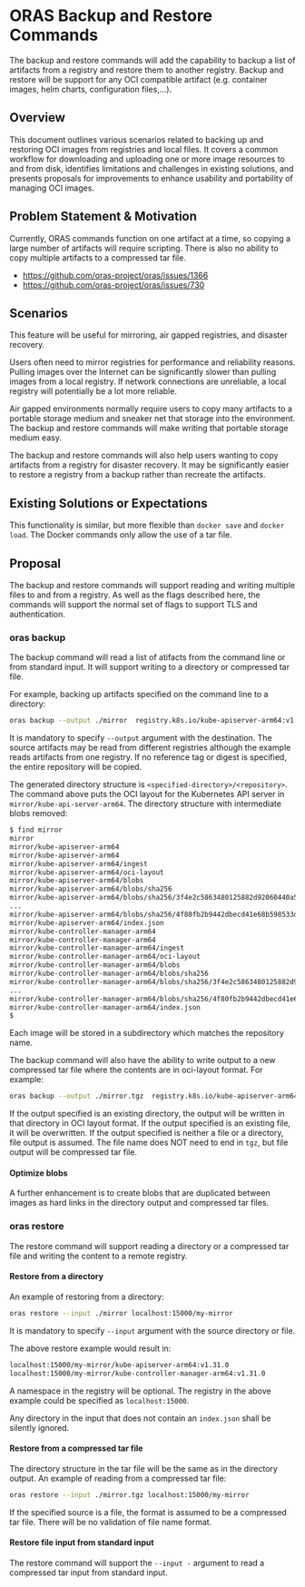 # ORAS Backup and Restore Commands

The backup and restore commands will add the capability to backup a list of artifacts from a registry and restore them to another registry.
Backup and restore will be support for any OCI compatible artifact (e.g. container images, helm charts, configuration files,...).


## Overview 

This document outlines various scenarios related to backing up and restoring OCI images from registries and local files. It covers a common workflow for downloading and uploading one or more image resources to and from disk, identifies limitations and challenges in existing solutions, and presents proposals for improvements to enhance usability and portability of managing OCI images.


## Problem Statement & Motivation 

Currently, ORAS commands function on one artifact at a time, so copying a large number of artifacts will require scripting.
There is also no ability to copy multiple artifacts to a compressed tar file.

* https://github.com/oras-project/oras/issues/1366
* https://github.com/oras-project/oras/issues/730


## Scenarios 

This feature will be useful for mirroring, air gapped registries, and disaster recovery.

Users often need to mirror registries for performance and reliability reasons.
Pulling images over the Internet can be significantly slower than pulling images from a local registry.
If network connections are unreliable, a local registry will potentially be a lot more reliable.

Air gapped environments normally require users to copy many artifacts to a portable storage medium and sneaker net that storage into the environment.
The backup and restore commands will make writing that portable storage medium easy.

The backup and restore commands will also help users wanting to copy artifacts from a registry for disaster recovery.
It may be significantly easier to restore a registry from a backup rather than recreate the artifacts.


## Existing Solutions or Expectations

This functionality is similar, but more flexible than `docker save` and `docker load`.
The Docker commands only allow the use of a tar file.


## Proposal 

The backup and restore commands will support reading and writing multiple files to and from a registry.
As well as the flags described here, the commands will support the normal set of flags to support TLS and authentication.


### oras backup

The backup command will read a list of atifacts from the command line or from standard input.
It will support writing to a directory or compressed tar file.

For example, backing up artifacts specified on the command line to a directory:

```bash
oras backup --output ./mirror  registry.k8s.io/kube-apiserver-arm64:v1.31.0 registry.k8s.io/kube-controller-manager-arm64:v1.31.0
```

It is mandatory to specify `--output` argument with the destination.
The source artifacts may be read from different registries although the example reads artifacts from one registry.
If no reference tag or digest is specified, the entire repository will be copied.

The generated directory structure is `<specified-directory>/<repository>`.
The command above puts the OCI layout for the Kubernetes API server in `mirror/kube-api-server-arm64`.
The directory structure with intermediate blobs removed:

```bash
$ find mirror
mirror
mirror/kube-apiserver-arm64
mirror/kube-apiserver-arm64
mirror/kube-apiserver-arm64/ingest
mirror/kube-apiserver-arm64/oci-layout
mirror/kube-apiserver-arm64/blobs
mirror/kube-apiserver-arm64/blobs/sha256
mirror/kube-apiserver-arm64/blobs/sha256/3f4e2c5863480125882d92060440a5250766bce764fee10acdbac18c872e4dc7
...
mirror/kube-apiserver-arm64/blobs/sha256/4f80fb2b9442dbecd41e68b598533dcaaf58f9d45cce2e03a715499aa9f6b676
mirror/kube-apiserver-arm64/index.json
mirror/kube-controller-manager-arm64
mirror/kube-controller-manager-arm64
mirror/kube-controller-manager-arm64/ingest
mirror/kube-controller-manager-arm64/oci-layout
mirror/kube-controller-manager-arm64/blobs
mirror/kube-controller-manager-arm64/blobs/sha256
mirror/kube-controller-manager-arm64/blobs/sha256/3f4e2c5863480125882d92060440a5250766bce764fee10acdbac18c872e4dc7
...
mirror/kube-controller-manager-arm64/blobs/sha256/4f80fb2b9442dbecd41e68b598533dcaaf58f9d45cce2e03a715499aa9f6b676
mirror/kube-controller-manager-arm64/index.json
$
```

Each image will be stored in a subdirectory which matches the repository name.

The backup command will also have the ability to write output to a new compressed tar file where the contents are in oci-layout
format. For example:

```bash
oras backup --output ./mirror.tgz  registry.k8s.io/kube-apiserver-arm64:v1.31.0 registry.k8s.io/kube-controller-manager-arm64:v1.31.0
```

If the output specified is an existing directory, the output will be written in that directory in OCI layout format.
If the output specified is an existing file, it will be overwritten.
If the output specified is neither a file or a directory, file output is assumed.
The file name does NOT need to end in `tgz`, but file output will be compressed tar file.

#### Optimize blobs

A further enhancement is to create blobs that are duplicated between images as hard links in the directory output and compressed tar files.


### oras restore

The restore command will support reading a directory or a compressed tar file and writing the content to a remote registry.

#### Restore from a directory

An example of restoring from a directory:

```bash
oras restore --input ./mirror localhost:15000/my-mirror
```

It is mandatory to specify `--input` argument with the source directory or file.

The above restore example would result in:
```bash
localhost:15000/my-mirror/kube-apiserver-arm64:v1.31.0
localhost:15000/my-mirror/kube-controller-manager-arm64:v1.31.0
```

A namespace in the registry will be optional.
The registry in the above example could be specified as `localhost:15000`.

Any directory in the input that does not contain an `index.json` shall be silently ignored.

#### Restore from a compressed tar file

The directory structure in the tar file will be the same as in the directory output.
An example of reading from a compressed tar file:

```bash
oras restore --input ./mirror.tgz localhost:15000/my-mirror
```

If the specified source is a file, the format is assumed to be a compressed tar file.
There will be no validation of file name format.

#### Restore file input from standard input

The restore command will support the `--input -` argument to read a compressed tar input from standard input.
